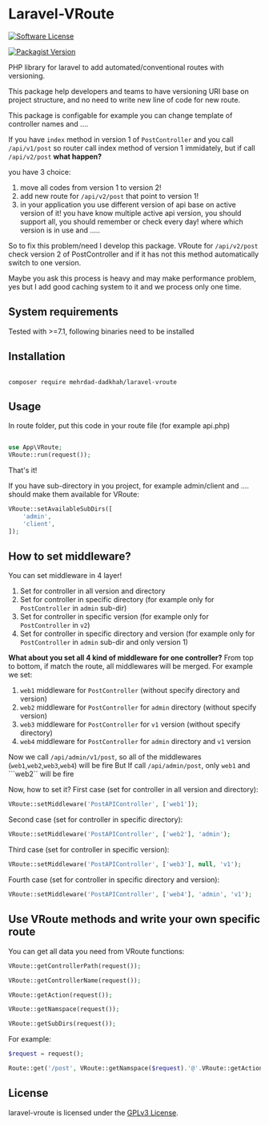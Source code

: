 
# Laravel-VRoute

  

[![Software License](https://img.shields.io/badge/license-GPL-brightgreen.svg?style=flat-square)](LICENSE)

[![Packagist Version](https://img.shields.io/packagist/v/Mehrdad-Dadkhah/laravel-vroute.svg?style=flat-square)](https://packagist.org/packages/Mehrdad-Dadkhah/LaravelVRoute)

  

PHP library for laravel to add automated/conventional routes with versioning.

  

This package help developers and teams to have versioning URI base on project structure, and no need to write new line of code for new route.

  

This package is configable for example you can change template of controller names and ....

  

If you have ```index``` method in version 1 of ```PostController``` and you call ```/api/v1/post``` so router call index method of version 1 immidately, but if call ```/api/v2/post``` **what happen?**

you have 3 choice:

 1. move all codes from version 1 to version 2!
 2. add new route for ```/api/v2/post``` that point to version 1!
 3. in your application you use different version of api base on active version of it! you have know multiple active api version, you should support all, you should remember or check every day! where  which version is in use and .....

So to fix this problem/need I develop this package. VRoute for ```/api/v2/post``` check version 2 of PostController and if it has not this method automatically switch to one version.

Maybe you ask this process is heavy and may make performance problem, yes but I add good caching system to it and we process only one time. 

  

## System requirements

  

Tested with >=7.1, following binaries need to be installed

 
  

## Installation

  

```

composer require mehrdad-dadkhah/laravel-vroute

```

  

## Usage

  
In route folder, put this code in your route file (for example api.php)
```PHP

use App\VRoute;
VRoute::run(request());

```

That's it!

If you have sub-directory in you project, for example admin/client and .... should make them available for VRoute:

```PHP
VRoute::setAvailableSubDirs([
	'admin',
	'client',
]);
```

  ## How to set middleware?

You can set middleware in 4 layer!

 1. Set for controller in all version and directory
 2. Set for controller in specific directory (for example only for ```PostController``` in ```admin``` sub-dir)
 3. Set for controller in specific version (for example only for ```PostController``` in ```v2```)
 4. Set for controller in specific directory and version (for example only for ```PostController``` in ```admin``` sub-dir and only version 1)

**What about you set all 4 kind of middleware for one controller?**
From top to bottom, if match the route, all middlewares will be merged.
For example we set:

 1. ```web1``` middleware for ```PostController``` (without specify directory and version)
 2. ```web2``` middleware for ```PostController``` for ```admin``` directory (without specify version)
 3. ```web3``` middleware for ```PostController``` for ```v1``` version (without specify directory)
 4. ```web4``` middleware for ```PostController``` for ```admin``` directory and ```v1``` version


Now we call ```/api/admin/v1/post```, so all of the middlewares (```web1```,```web2```,```web3```,```web4```) will be fire
But If call ```/api/admin/post```, only  ```web1``` and ```web2`` will be fire

Now, how to set it?
First case (set for controller in all version and directory):
```PHP
VRoute::setMiddleware('PostAPIController', ['web1']);
```

Second case (set for controller in specific directory):
```PHP
VRoute::setMiddleware('PostAPIController', ['web2'], 'admin');
```

Third case (set for controller in specific version):
```PHP
VRoute::setMiddleware('PostAPIController', ['web3'], null, 'v1');
```

Fourth case (set for controller in specific directory and version):
```PHP
VRoute::setMiddleware('PostAPIController', ['web4'], 'admin', 'v1');
```

## Use VRoute methods and write your own specific route

You can get all data you need from VRoute functions:

```PHP
VRoute::getControllerPath(request());

VRoute::getControllerName(request());

VRoute::getAction(request());

VRoute::getNamspace(request());

VRoute::getSubDirs(request());
```

For example:
```PHP
$request = request();

Route::get('/post', VRoute::getNamspace($request).'@'.VRoute::getAction($request))->name('post-index');
```

  

## License

  

laravel-vroute is licensed under the [GPLv3 License](http://opensource.org/licenses/GPL).